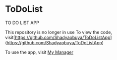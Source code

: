# ToDoList

TO DO LIST APP

This repository is no longer in use
To view the code, visit[https://github.com/Shadyaobuya/ToDoListApp] (https://github.com/Shadyaobuya/ToDoListApp)

To use the app, visit [My Manager](https://shadyas-to-do-list.herokuapp.com/)




